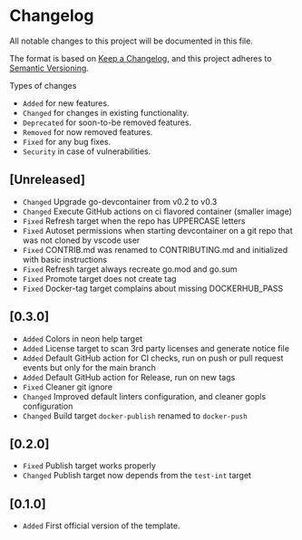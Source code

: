 # Changelog

All notable changes to this project will be documented in this file.

The format is based on [Keep a Changelog](https://keepachangelog.com/en/1.1.0/),
and this project adheres to [Semantic Versioning](https://semver.org/spec/v2.0.0.html).

Types of changes

- `Added` for new features.
- `Changed` for changes in existing functionality.
- `Deprecated` for soon-to-be removed features.
- `Removed` for now removed features.
- `Fixed` for any bug fixes.
- `Security` in case of vulnerabilities.

## [Unreleased]

- `Changed` Upgrade go-devcontainer from v0.2 to v0.3
- `Changed` Execute GitHub actions on ci flavored container (smaller image)
- `Fixed` Refresh target when the repo has UPPERCASE letters
- `Fixed` Autoset permissions when starting devcontainer on a git repo that was not cloned by vscode user
- `Fixed` CONTRIB.md was renamed to CONTRIBUTING.md and initialized with basic instructions
- `Fixed` Refresh target always recreate go.mod and go.sum
- `Fixed` Promote target does not create tag
- `Fixed` Docker-tag target complains about missing DOCKERHUB_PASS

## [0.3.0]

- `Added` Colors in neon help target
- `Added` License target to scan 3rd party licenses and generate notice file
- `Added` Default GitHub action for CI checks, run on push or pull request events but only for the main branch
- `Added` Default GitHub action for Release, run on new tags
- `Fixed` Cleaner git ignore
- `Changed` Improved default linters configuration, and cleaner gopls configuration
- `Changed` Build target `docker-publish` renamed to `docker-push`

## [0.2.0]

- `Fixed` Publish target works properly
- `Changed` Publish target now depends from the `test-int` target

## [0.1.0]

- `Added` First official version of the template.
